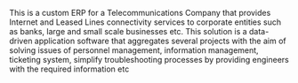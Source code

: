 This is a custom ERP for a Telecommunications Company that provides Internet and Leased Lines connectivity services to corporate entities such as banks, large and small scale businesses etc. This solution is a data-driven application software that aggregates several projects with the aim of solving issues of personnel management, information management, ticketing system, simplify troubleshooting processes by providing engineers with the required information etc
